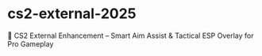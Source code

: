# cs2-external-2025
🔫 CS2 External Enhancement – Smart Aim Assist &amp; Tactical ESP Overlay for Pro Gameplay
